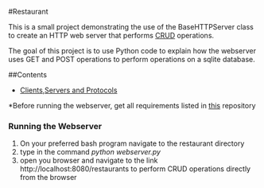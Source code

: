 #Restaurant

This is a small project demonstrating the use of the BaseHTTPServer class to create an HTTP web server that performs [CRUD](https://en.wikipedia.org/wiki/Create,_read,_update_and_delete) operations. 

The goal of this project is to use Python code to explain how the webserver uses GET and POST operations to perform operations on a sqlite database.



##Contents
* [Clients,Servers and Protocols](docs/Clients_Servers_Protocols.md)



*Before running the webserver, get all requirements listed in [this](https://github.com/CruzanCaramele/MenuDatabase/blob/master/README.md) repository

### Running the Webserver

1. On your preferred bash program navigate to the restaurant directory
2. type in the command *python webserver.py* 
3. open you browser and navigate to the link http://localhost:8080/restaurants to perform CRUD operations directly from the browser